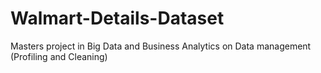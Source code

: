 # Walmart-Details-Dataset
Masters project in Big Data and Business Analytics on Data management (Profiling and Cleaning)
